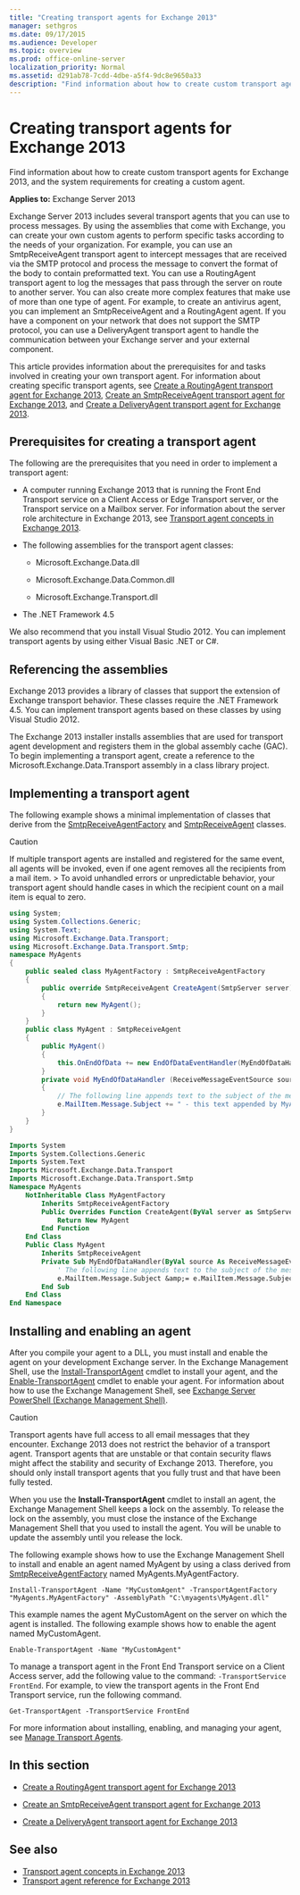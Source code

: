 ```yaml
---
title: "Creating transport agents for Exchange 2013"
manager: sethgros
ms.date: 09/17/2015
ms.audience: Developer
ms.topic: overview
ms.prod: office-online-server
localization_priority: Normal
ms.assetid: d291ab78-7cdd-4dbe-a5f4-9dc8e9650a33
description: "Find information about how to create custom transport agents for Exchange 2013, and the system requirements for creating a custom agent."
---
```


# Creating transport agents for Exchange 2013

Find information about how to create custom transport agents for Exchange 2013, and the system requirements for creating a custom agent.
  
**Applies to:** Exchange Server 2013
  
Exchange Server 2013 includes several transport agents that you can use to process messages. By using the assemblies that come with Exchange, you can create your own custom agents to perform specific tasks according to the needs of your organization. For example, you can use an SmtpReceiveAgent transport agent to intercept messages that are received via the SMTP protocol and process the message to convert the format of the body to contain preformatted text. You can use a RoutingAgent transport agent to log the messages that pass through the server on route to another server. You can also create more complex features that make use of more than one type of agent. For example, to create an antivirus agent, you can implement an SmtpReceiveAgent and a RoutingAgent agent. If you have a component on your network that does not support the SMTP protocol, you can use a DeliveryAgent transport agent to handle the communication between your Exchange server and your external component. 
  
This article provides information about the prerequisites for and tasks involved in creating your own transport agent. For information about creating specific transport agents, see [Create a RoutingAgent transport agent for Exchange 2013](how-to-create-a-routingagent-transport-agent-for-exchange-2013.md), [Create an SmtpReceiveAgent transport agent for Exchange 2013](how-to-create-an-smtpreceiveagent-transport-agent-for-exchange-2013.md), and [Create a DeliveryAgent transport agent for Exchange 2013](how-to-create-a-deliveryagent-transport-agent-for-exchange-2013.md).
  
## Prerequisites for creating a transport agent
<a name="bk_prerequisites"> </a>

The following are the prerequisites that you need in order to implement a transport agent:
  
- A computer running Exchange 2013 that is running the Front End Transport service on a Client Access or Edge Transport server, or the Transport service on a Mailbox server. For information about the server role architecture in Exchange 2013, see [Transport agent concepts in Exchange 2013](transport-agent-concepts-in-exchange-2013.md).
    
- The following assemblies for the transport agent classes:
    
  - Microsoft.Exchange.Data.dll
    
  - Microsoft.Exchange.Data.Common.dll
    
  - Microsoft.Exchange.Transport.dll
    
- The .NET Framework 4.5
    
We also recommend that you install Visual Studio 2012. You can implement transport agents by using either Visual Basic .NET or C#.
  
## Referencing the assemblies
<a name="bk_ReferenceAssemblies"> </a>

Exchange 2013 provides a library of classes that support the extension of Exchange transport behavior. These classes require the .NET Framework 4.5. You can implement transport agents based on these classes by using Visual Studio 2012.
  
The Exchange 2013 installer installs assemblies that are used for transport agent development and registers them in the global assembly cache (GAC). To begin implementing a transport agent, create a reference to the Microsoft.Exchange.Data.Transport assembly in a class library project.
  
## Implementing a transport agent
<a name="bk_implementationExample"> </a>

The following example shows a minimal implementation of classes that derive from the [SmtpReceiveAgentFactory](https://msdn.microsoft.com/library/Microsoft.Exchange.Data.Transport.Smtp.SmtpReceiveAgentFactory.aspx) and [SmtpReceiveAgent](https://msdn.microsoft.com/library/Microsoft.Exchange.Data.Transport.Smtp.SmtpReceiveAgent.aspx) classes. 
  
> [!CAUTION]
> If multiple transport agents are installed and registered for the same event, all agents will be invoked, even if one agent removes all the recipients from a mail item. > To avoid unhandled errors or unpredictable behavior, your transport agent should handle cases in which the recipient count on a mail item is equal to zero. 
  
```cs
using System;
using System.Collections.Generic;
using System.Text;
using Microsoft.Exchange.Data.Transport;
using Microsoft.Exchange.Data.Transport.Smtp;
namespace MyAgents
{
    public sealed class MyAgentFactory : SmtpReceiveAgentFactory
    {
        public override SmtpReceiveAgent CreateAgent(SmtpServer server)
        {
            return new MyAgent();
        }
    }
    public class MyAgent : SmtpReceiveAgent
    {
        public MyAgent()
        {
            this.OnEndOfData += new EndOfDataEventHandler(MyEndOfDataHandler);
        }
        private void MyEndOfDataHandler (ReceiveMessageEventSource source, EndOfDataEventArgs e)
        {
            // The following line appends text to the subject of the message that caused the event.
            e.MailItem.Message.Subject += " - this text appended by MyAgent";
        }
    }
}
```

```vb
Imports System
Imports System.Collections.Generic
Imports System.Text
Imports Microsoft.Exchange.Data.Transport
Imports Microsoft.Exchange.Data.Transport.Smtp
Namespace MyAgents
    NotInheritable Class MyAgentFactory
        Inherits SmtpReceiveAgentFactory
        Public Overrides Function CreateAgent(ByVal server as SmtpServer) As SmtpReceiveAgent
            Return New MyAgent
        End Function
    End Class
    Public Class MyAgent
        Inherits SmtpReceiveAgent
        Private Sub MyEndOfDataHandler(ByVal source As ReceiveMessageEventSource, ByVal e As EndOfDataEventArgs) Handles Me.OnEndOfData
            ' The following line appends text to the subject of the message that caused the event.
            e.MailItem.Message.Subject &amp;= e.MailItem.Message.Subject + " - this text appended by MyAgent"
        End Sub
    End Class
End Namespace
```

## Installing and enabling an agent
<a name="bk_InstallEnable"> </a>

After you compile your agent to a DLL, you must install and enable the agent on your development Exchange server. In the Exchange Management Shell, use the [Install-TransportAgent](http://technet.microsoft.com/en-us/library/aa997998.aspx) cmdlet to install your agent, and the [Enable-TransportAgent](http://technet.microsoft.com/en-us/library/bb124921.aspx) cmdlet to enable your agent. For information about how to use the Exchange Management Shell, see [Exchange Server PowerShell (Exchange Management Shell)](https://docs.microsoft.com/en-us/powershell/exchange/exchange-server/exchange-management-shell?view=exchange-ps).
  
> [!CAUTION]
> Transport agents have full access to all email messages that they encounter. Exchange 2013 does not restrict the behavior of a transport agent. Transport agents that are unstable or that contain security flaws might affect the stability and security of Exchange 2013. Therefore, you should only install transport agents that you fully trust and that have been fully tested. 
  
When you use the **Install-TransportAgent** cmdlet to install an agent, the Exchange Management Shell keeps a lock on the assembly. To release the lock on the assembly, you must close the instance of the Exchange Management Shell that you used to install the agent. You will be unable to update the assembly until you release the lock. 
  
The following example shows how to use the Exchange Management Shell to install and enable an agent named MyAgent by using a class derived from [SmtpReceiveAgentFactory](https://msdn.microsoft.com/library/Microsoft.Exchange.Data.Transport.Smtp.SmtpReceiveAgentFactory.aspx) named MyAgents.MyAgentFactory. 
  
 `Install-TransportAgent -Name "MyCustomAgent" -TransportAgentFactory "MyAgents.MyAgentFactory" -AssemblyPath "C:\myagents\MyAgent.dll"`
  
This example names the agent MyCustomAgent on the server on which the agent is installed. The following example shows how to enable the agent named MyCustomAgent.
  
 `Enable-TransportAgent -Name "MyCustomAgent"`
  
To manage a transport agent in the Front End Transport service on a Client Access server, add the following value to the command:  `-TransportService FrontEnd`. For example, to view the transport agents in the Front End Transport service, run the following command.
  
 `Get-TransportAgent -TransportService FrontEnd`
  
For more information about installing, enabling, and managing your agent, see [Manage Transport Agents](http://technet.microsoft.com/en-us/library/bb125175%28v=exchg.150%29.aspx).
  
## In this section
<a name="bk_inthissection"> </a>

- [Create a RoutingAgent transport agent for Exchange 2013](how-to-create-a-routingagent-transport-agent-for-exchange-2013.md)
    
- [Create an SmtpReceiveAgent transport agent for Exchange 2013](how-to-create-an-smtpreceiveagent-transport-agent-for-exchange-2013.md)
    
- [Create a DeliveryAgent transport agent for Exchange 2013](how-to-create-a-deliveryagent-transport-agent-for-exchange-2013.md)
    
## See also

- [Transport agent concepts in Exchange 2013](transport-agent-concepts-in-exchange-2013.md)   
- [Transport agent reference for Exchange 2013](transport-agent-reference-for-exchange-2013.md)
    

